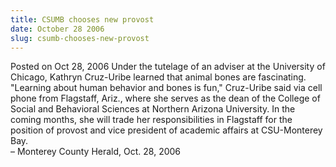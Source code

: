 ```yaml
---
title: CSUMB chooses new provost
date: October 28 2006
slug: csumb-chooses-new-provost
---
```


 



<span class="date">Posted on Oct 28, 2006    </span>
Under the tutelage of an adviser at the University of Chicago,
Kathryn Cruz-Uribe learned that animal bones are fascinating.
&quot;Learning about human behavior and bones is fun,&quot; Cruz-Uribe said
via cell phone from Flagstaff, Ariz., where she serves as the dean
of the College of Social and Behavioral Sciences at Northern
Arizona University. In the coming months, she will trade her
responsibilities in Flagstaff for the position of provost and vice
president of academic affairs at CSU-Monterey Bay.<br>
&#x2013; Monterey County Herald, Oct. 28, 2006<br/></br>




```
